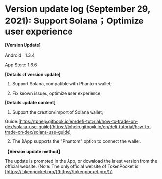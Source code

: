 # Version update log \(September 29, 2021\): Support Solana；Optimize user experience

**\[Version Update\]**

Android：1.3.4

App Store: 1.6.6

**\[Details of version update\]**

1. Support Solana, compatible with Phantom wallet;

2. Fix known issues, optimize user experience;

**\[Details update content\]**

1. Support the creation/import of Solana wallet;

Guide:[https://tphelp.gitbook.io/en/defi-tutorial/how-to-trade-on-dex/solana-use-guide](https://tphelp.gitbook.io/en/defi-tutorial/how-to-trade-on-dex/solana-use-guide)

2. The DApp supports the "Phantom" option to connect the wallet.

**【Version update method】‌**

The update is prompted in the App, or download the latest version from the official website. \(Note: The only official website of TokenPocket is: [https://tokenpocket.pro/](https://tokenpocket.pro/)\)

